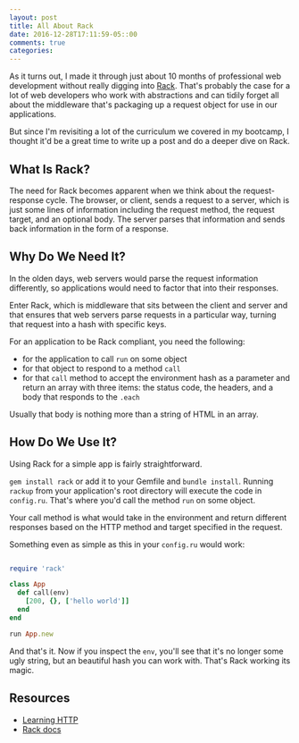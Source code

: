 ```yaml
---
layout: post
title: All About Rack
date: 2016-12-28T17:11:59-05::00
comments: true
categories: 
---
```


As it turns out, I made it through just about 10 months of professional web
development without really digging into [Rack](https://github.com/rack/rack). That's probably the case for a
lot of web developers who work with abstractions and can tidily forget all about the
middleware that's packaging up a request object for use in our applications.

But since I'm revisiting a lot of the curriculum we covered in my bootcamp,
I thought it'd be a great time to write up a post and do a deeper dive on
Rack.

## What Is Rack?
The need for Rack becomes apparent when we think about the request-response
cycle. The browser, or client, sends a request to a server, which is just
some lines of information including the request method, the request target,
and an optional body. The server parses that information and sends back
information in the form of a response.

## Why Do We Need It?
In the olden days, web servers would parse the request information
differently, so applications would need to factor that into their responses.

Enter Rack, which is middleware that sits between the client and server and
that ensures that web servers parse requests in a particular way, turning
that request into a hash with specific keys. 

For an application to be Rack compliant, you need the following:

* for the application to call `run` on some object
* for that object to respond to a method `call`
* for that `call` method to accept the environment hash as a parameter and return an array with three items: the status code,
  the headers, and a body that responds to the `.each`

Usually that body is nothing more than a string of HTML in an array.

## How Do We Use It?
Using Rack for a simple app is fairly straightforward. 

`gem install rack` or add it to your Gemfile and `bundle install`. Running
`rackup` from your application's root directory will execute the code in
`config.ru`. That's where you'd call the method `run` on some object.

Your call method is what would take in the environment and return different
responses based on the HTTP method and target specified in the
request.

Something even as simple as this in your `config.ru` would work:

```ruby

require 'rack'

class App
  def call(env)
    [200, {}, ['hello world']]
  end
end

run App.new
```

And that's it. Now if you inspect the `env`, you'll see that it's no longer some ugly string, but an beautiful hash you can work with. That's Rack working its magic.

## Resources
* [Learning HTTP](http://www.oreilly.com/openbook/webclient/ch03.html)
* [Rack docs](https://rack.github.io/)
